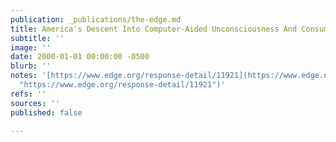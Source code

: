 ```yaml
---
publication: _publications/the-edge.md
title: America's Descent Into Computer-Aided Unconsciousness And Consumer Fascism
subtitle: ''
image: ''
date: 2000-01-01 00:00:00 -0500
blurb: ''
notes: '[https://www.edge.org/response-detail/11921](https://www.edge.org/response-detail/11921
  "https://www.edge.org/response-detail/11921")'
refs: ''
sources: ''
published: false

---
```

